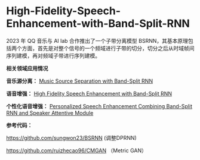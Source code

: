 # High-Fidelity-Speech-Enhancement-with-Band-Split-RNN
2023 年 QQ 音乐与 AI lab 合作推出了一个子带分离模型 BSRNN，其基本原理包括两个方面，首先是对整个信号的一个频域进行子带的切分，切分之后从时域帧间序列建模，再对频域子带进行序列建模。

**相关领域应用情况**

**音乐源分离：**
[Music Source Separation with Band-Split RNN](https://arxiv.org/abs/2209.15174)

**语音增强：**
[High Fidelity Speech Enhancement with Band-Split RNN](https://arxiv.org/abs/2212.00406)

**个性化语音增强：**
[Personalized Speech Enhancement Combining Band-Split RNN and Speaker Attentive Module](https://export.arxiv.org/abs/2302.09953v1)

**参考代码：**

https://github.com/sungwon23/BSRNN (调整DPRNN)

https://github.com/ruizhecao96/CMGAN （Metric GAN）
